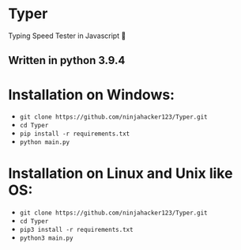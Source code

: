 # Typer
Typing Speed Tester in Javascript 🚀

## Written in python 3.9.4

# Installation on Windows:
* `git clone https://github.com/ninjahacker123/Typer.git`
* `cd Typer`
* `pip install -r requirements.txt`
* `python main.py`

# Installation on Linux and Unix like OS:
* `git clone https://github.com/ninjahacker123/Typer.git`
* `cd Typer`
* `pip3 install -r requirements.txt`
* `python3 main.py`
